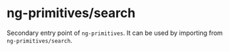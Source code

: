 # ng-primitives/search

Secondary entry point of `ng-primitives`. It can be used by importing from `ng-primitives/search`.
